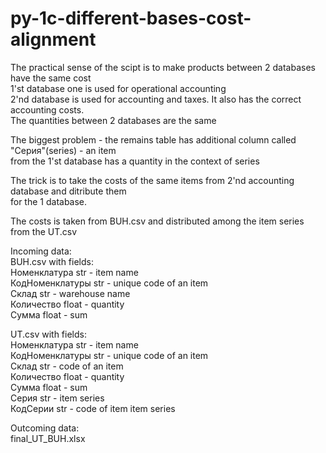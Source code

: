 # py-1c-different-bases-cost-alignment  
The practical sense of the scipt is to make products between 2 databases have the same cost  
1'st database one is used for operational accounting   
2'nd database is used for accounting and taxes. It also has the correct accounting costs.  
The quantities between 2 databases are the same  


The biggest problem - the remains table has additional column called "Серия"(series) - an item  
from the 1'st database has a quantity in the context of series  


The trick is to take the costs of the same items from 2'nd accounting database and ditribute them  
for the 1 database.  


The costs is taken from BUH.csv and distributed among the item series from the UT.csv  


Incoming data:  
BUH.csv with fields:  
    Номенклатура	str     - item name  
    КодНоменклатуры str     - unique code of an item  
    Склад	        str     - warehouse name  
    Количество	    float   - quantity   
    Сумма           float   - sum  
    
UT.csv with fields:  
    Номенклатура    str     - item name	  
    КодНоменклатуры	str     - unique code of an item  
    Склад	        str     - code of an item  
    Количество	    float   - quantity   
    Сумма	        float   - sum  
    Серия	        str     - item series  
    КодСерии        str     - code of item item series  
 
 
Outcoming data:  
final_UT_BUH.xlsx    

